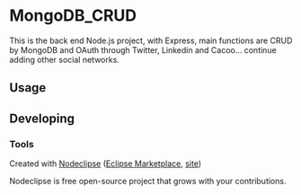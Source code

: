 

# MongoDB_CRUD
This is the back end Node.js project, with Express, main functions are CRUD by MongoDB and OAuth through Twitter, Linkedin and Cacoo... continue adding other social networks.


## Usage



## Developing



### Tools

Created with [Nodeclipse](https://github.com/Nodeclipse/nodeclipse-1)
 ([Eclipse Marketplace](http://marketplace.eclipse.org/content/nodeclipse), [site](http://www.nodeclipse.org))   

Nodeclipse is free open-source project that grows with your contributions.
